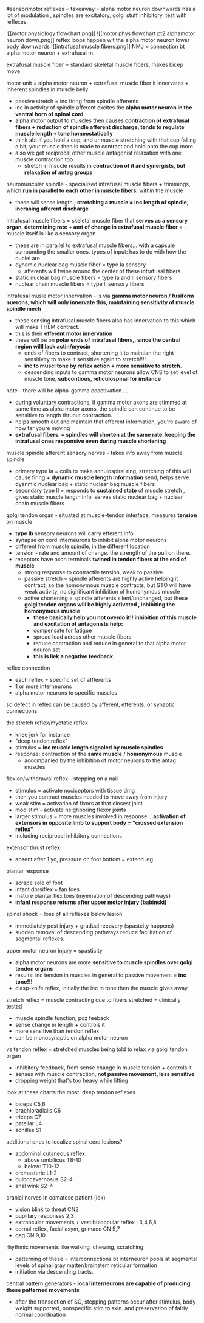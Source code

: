 #sensorimotor 
reflexes = takeaway = alpha motor neuron downwards has a lot of modulation , spindles are excitatory, golgi stuff inhibitory, test with reflexes. 

![[motor physiology flowchart.png]]
![[motor phys flowchart pt2 alphamotor neuron down.png]]
reflex loops happen wit the alpha motor neuron lower body downwards 
![[intrafusal muscle fibers.png]]
NMJ = connection bt alpha motor neuron + extrafusal m. 

extrafusal muscle fiber = standard skeletal muscle fibers, makes bicep move 

motor unit = alpha motor neuron + extrafusal muscle fiber it innervates + inherent spindles in muscle belly 
- passive stretch = inc firing from spindle afferents
- inc in activity of spindle afferent excites the **alpha motor neuron in the ventral horn of spinal cord**
- alpha motor output to muscles then causes **contraction of extrafusal fibers + reduction of spindle afferent discharge, tends to regulate muscle length + tone homeostatically**
- think abt if you hold a cup, and ur muscle stretching with that cup falling a bit, your muscle then is made to contract and hold onto the cup more 
- also we get reciprocal other muscle antagonist relaxation with one muscle contraction too 
	- stretch in msucle results in **contraction of it and synergists, but relaxation of antag groups**

neuromuscular spindle - specialized intrafusal muscle fibers + trimmings, which **run in parallel to each other in muscle fibers**, within the muscle 
- these will sense length ; **stretching a muscle = inc length of spindle, incrasing afferent discharge**

intrafusal muscle fibers = skeletal muscle fiber that **serves as a sensory organ, determining rate + amt of change in extrafusal muscle fiber** = - muscle itself is like a sensory organ 
- these are in parallel to extrafusal muscle fibers... with a capsule surrounding the smaller ones. 
types of input: has to do with how the nuclei are 
- dynamic nuclear bag muscle fiber = type Ia sensory 
	- afferents will twine around the center of these intrafusal fibers. 
- static nuclear bag muscle fibers = type Ia and II sensory fibers
- nuclear chain muscle fibers = type II sensory fibers 
 

intrafusal musle motor innervation - is via **gamma motor neuron / fusiform nuerons, which will only innervate this, maintaining sensitivity of muscle spindle mech**
- these sensing intrafusal muscle fibers also has innervation to this which will make THEM contract. 
- this is their **efferent motor innervation**
- these will be on **polar ends of intrafusal fibers,, since the central region willl lack actin/myosin**
	- ends of fibers to contract, shortening it to maintian the right sensitivity to make it sensitive again to stretch!!!!
	- **inc to muscl tone by reflex action + more sensitive to stretch.**
	- descending inputs to gamma motor neurons allow CNS to set level of muscle tone, **subcontious, reticulospinal for instance**

note - there will be alpha-gamma coactivation.... 
- during voluntary contractions, if gamma motor axons are stimmed at same time as alpha motor axons, the spindle can continue to be sensitive to length thruout contraction. 
- helps smooth out and maintain that afferent information, you're aware of how far youre moving 
- **extrafusal fibers. + spindles will shorten at the same rate, keeping the intrafusal ones responsive even during muscle shortening**

muscle spindle afferent sensory nerves - takes info away from muscle spindle 
- primary type Ia = coils to make annulospiral ring, stretching of this will cause firing + **dynamic muscle length information** send, helps serve dyanmic nuclear bag + static nuclear bag muscle fibers
- secondary type II = responds to **sustained state** of muscle stretch , gives static muscle length info, serves static nuclear bag + nuclear chain muscle fibers

golgi tendon organ - situated at muscle-tendon interface, measures **tension** on muscle
- **type Ib** sensory neurons will carry efferent info 
- synapse on cord interneurons to inhibit alpha motor neurons 
- different from muscle spindle, in the different location 
- tension - rate and amount of change. the strength of the pull on there. 
- receptors have axon terminals **twined in tendon fibers at the end of muscle**
	- strong response to contractile tension, weak to passive. 
	- passive stretch = spindle afferents are highly active helping it contract, so the homonymous muscle contracts, but GTO will have weak activity, no significant inhibition of homonymous muscle 
	- active shortening = spindle afferents silent/unchanged, but these **golgi tendon organs will be highly activated , inhibiting the homonymous muscle**
		- **these basically help you not overdo it!! inhibition of this muscle and excitation of antagonists help:**
		- compensate for fatigue
		- spread load across other muscle fibers
		- reduce contraction and reduce in general to that alpha motor neuron set
		- **this is liek a negative feedback**

reflex connection 
- each reflex = specific set of affferents
- 1 or more interneurons 
- alpha motor neurons to specific muscles

so defect in reflex can be caused by afferent, efferents, or synaptic connections 

the stretch reflex/myotatic reflex
- knee jerk for instance
- "deep tendon reflex"
- stimulus = **inc muscle length signaled by muscle spindles**
- response: contraction of the **same muscle** / **homonymous** muscle 
	- accompanied by the inhibition of motor neurons to the antag muscles 

flexion/withdrawal reflex - stepping on a nail 
- stimulus = activate nociceptors with tissue dmg
- then you contract muscles needed to move away from injury 
- weak stim = activation of flxors at that closest joint
- mod stim - activate neighboring flexor joints 
- larger stimulus = more muscles involved in response. ; **activation of extensors in opposite limb to support body = "crossed extension reflex"**
- including reciprocal inhibitory connections 

extensor thrust reflex
- absent after 1 yo, pressure on foot bottom = extend leg 

plantar response
- scrape sole of foot
- infant dorsiflex + fan toes 
- mature plantar flex toes (myeination of descending pathways)
- **infant response returns after upper motor injury (babinski)**

spinal shock = loss of all reflexes below lesion 
- immediately post injury + gradual recovery (spastcity happens)
- sudden removal of descending pathways reduce facilitation of segmental reflexes. 

upper motor neuron injury = spasticity 
- alpha motor neurons are more **sensitive to muscle spindles over golgi tendon organs**
- results: inc tension in muscles in general to passive movement = **inc tone!!!**
- clasp-knife reflex, initially the inc in tone then the muscle gives away 

stretch reflex = muscle contracting due to fibers stretched = clinically tested 
- muscle spindle function, poz feeback
- sense change in length + controls it 
- more sensitive than tendon reflex
- can be monosynaptic on alpha motor neuron 

vs
tendon reflex = stretched muscles being told to relax via golgi tendon organ 
- inhibitory feedback, from sense change in muscle tension + controls it 
- senses with muscle contraction, **not passive movement, less sensitive**
- dropping weight that's too heavy while lifting 

look at these charts the most:
deep tendon reflexes
- biceps C5,6
- brachioradialis C6
- triceps C7 
- patellar L4 
- achilles S1 

additional ones to localize spinal cord lesions? 
- abdominal cutaneous reflex:
	- above umbilicus T8-10 
	- below: T10-12 
- cremasteric L1-2 
- bulbocavernosus S2-4 
- anal wink S2-4 

cranial nerves in comatose patient (idk)
- vision blink to threat CN2
- pupillary responses 2,3
- extraocular movements + vestibuloocular reflex : 3,4,6,8
- cornal reflex, facial asym, grimace CN 5,7
- gag CN 9,10 

rhythmic movements like walking, chewing, scratching 
- patterning of these = interconnections bt interneuron pools at segmental levels of spinal gray matter/brainstem reticular formation 
- initiation via descending tracts. 

central pattern generators - **local interneurons are capable of producing these patterned movements**
- after the transection of SC, stepping patterns occur after stimulus, body weight supported, nonspecific stim to skin. and preservation of fairly normal coordination 